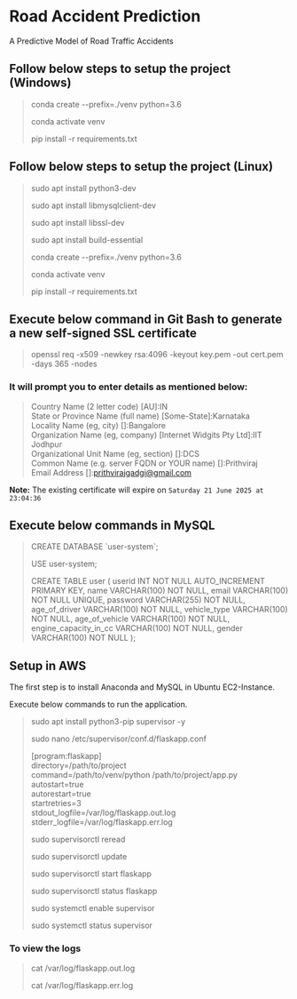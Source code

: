 # Road Accident Prediction
A Predictive Model of Road Traffic Accidents

## Follow below steps to setup the project (Windows)
> conda create --prefix=./venv python=3.6
> 
> conda activate venv
> 
> pip install -r requirements.txt

## Follow below steps to setup the project (Linux)
> sudo apt install python3-dev
> 
> sudo apt install libmysqlclient-dev
> 
> sudo apt install libssl-dev
> 
> sudo apt install build-essential
> 
> conda create --prefix=./venv python=3.6
> 
> conda activate venv
> 
> pip install -r requirements.txt

## Execute below command in Git Bash to generate a new self-signed SSL certificate
> openssl req -x509 -newkey rsa:4096 -keyout key.pem -out cert.pem -days 365 -nodes

### It will prompt you to enter details as mentioned below:
>Country Name (2 letter code) [AU]:IN  
>State or Province Name (full name) [Some-State]:Karnataka  
>Locality Name (eg, city) []:Bangalore  
>Organization Name (eg, company) [Internet Widgits Pty Ltd]:IIT Jodhpur  
>Organizational Unit Name (eg, section) []:DCS  
>Common Name (e.g. server FQDN or YOUR name) []:Prithviraj  
>Email Address []:prithvirajgadgi@gmail.com

**Note:** The existing certificate will expire on `Saturday 21 June 2025 at 23:04:36`

## Execute below commands in MySQL
>CREATE DATABASE \`user-system`;
> 
>USE user-system;
> 
>CREATE TABLE user (
>    userid INT NOT NULL AUTO_INCREMENT PRIMARY KEY,
>    name VARCHAR(100) NOT NULL,
>    email VARCHAR(100) NOT NULL UNIQUE,
>    password VARCHAR(255) NOT NULL,
>    age_of_driver VARCHAR(100) NOT NULL,
>    vehicle_type VARCHAR(100) NOT NULL,
>    age_of_vehicle VARCHAR(100) NOT NULL,
>    engine_capacity_in_cc VARCHAR(100) NOT NULL,
>    gender VARCHAR(100) NOT NULL
>);

## Setup in AWS
The first step is to install Anaconda and MySQL in Ubuntu EC2-Instance.

Execute below commands to run the application.
>sudo apt install python3-pip supervisor -y
> 
>sudo nano /etc/supervisor/conf.d/flaskapp.conf
> 
>[program:flaskapp]  
>directory=/path/to/project  
>command=/path/to/venv/python /path/to/project/app.py  
>autostart=true  
>autorestart=true  
>startretries=3  
>stdout_logfile=/var/log/flaskapp.out.log  
>stderr_logfile=/var/log/flaskapp.err.log
> 
>sudo supervisorctl reread
> 
>sudo supervisorctl update
> 
>sudo supervisorctl start flaskapp
> 
>sudo supervisorctl status flaskapp
> 
>sudo systemctl enable supervisor
> 
>sudo systemctl status supervisor

### To view the logs
>cat /var/log/flaskapp.out.log
> 
>cat /var/log/flaskapp.err.log
